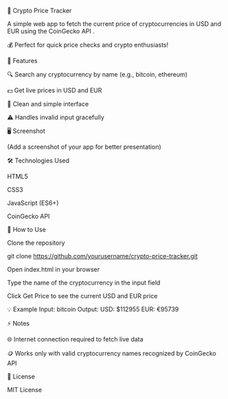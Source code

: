 🚀 Crypto Price Tracker

A simple web app to fetch the current price of cryptocurrencies in USD and EUR using the CoinGecko API
.

💰 Perfect for quick price checks and crypto enthusiasts!

🔹 Features

🔍 Search any cryptocurrency by name (e.g., bitcoin, ethereum)

💵 Get live prices in USD and EUR

🎨 Clean and simple interface

⚠️ Handles invalid input gracefully

🖥️ Screenshot


(Add a screenshot of your app for better presentation)

🛠️ Technologies Used

HTML5

CSS3

JavaScript (ES6+)

CoinGecko API

🚀 How to Use

Clone the repository

git clone https://github.com/yourusername/crypto-price-tracker.git


Open index.html in your browser

Type the name of the cryptocurrency in the input field

Click Get Price to see the current USD and EUR price

💡 Example
Input: bitcoin
Output:
  USD: $112955
  EUR: €95739

⚡ Notes

🌐 Internet connection required to fetch live data

🪙 Works only with valid cryptocurrency names recognized by CoinGecko API

📄 License

MIT License
